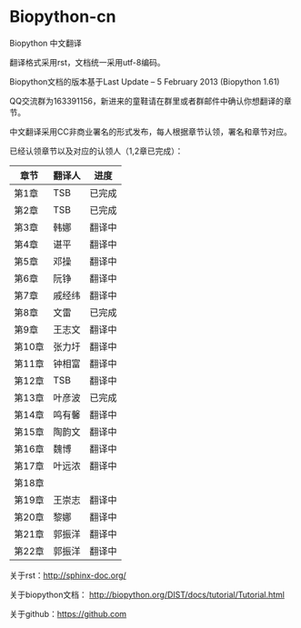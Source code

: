 Biopython-cn
============

Biopython 中文翻译

翻译格式采用rst，文档统一采用utf-8编码。  

Biopython文档的版本基于Last Update – 5 February 2013 (Biopython 1.61)  

QQ交流群为163391156，新进来的童鞋请在群里或者群邮件中确认你想翻译的章节。

中文翻译采用CC非商业署名的形式发布，每人根据章节认领，署名和章节对应。

已经认领章节以及对应的认领人（1,2章已完成）：

| 章节   | 翻译人  | 进度 |
| ---- | ---- | ---- |
| 第1章  | TSB  | 已完成 |
| 第2章  | TSB  | 已完成 |
| 第3章  |   韩娜  | 翻译中        |
| 第4章  |   谌平 |  翻译中   |
| 第5章  | 邓操   |  翻译中   |
| 第6章  | 阮铮   |   翻译中 |
| 第7章  | 戚经纬 | 翻译中  |
| 第8章  | 文雷    | 已完成  |
| 第9章  | 王志文  |翻译中  |
| 第10章 | 张力圩  |翻译中   |
| 第11章 | 钟相富  |翻译中  |
| 第12章 | TSB  |   翻译中  |
| 第13章 | 叶彦波  | 已完成|
| 第14章 | 鸣有馨  | 翻译中  |
| 第15章 | 陶韵文  |   翻译中 |
| 第16章 | 魏博   | 翻译中  |
| 第17章 | 叶远浓 | 翻译中  |
| 第18章 |      |   |
| 第19章 | 王崇志 | 翻译中  |
| 第20章 | 黎娜 | 翻译中  |
| 第21章 | 郭振洋 | 翻译中  |
| 第22章 | 郭振洋 | 翻译中  |



关于rst：http://sphinx-doc.org/

关于biopython文档： http://biopython.org/DIST/docs/tutorial/Tutorial.html

关于github：https://github.com
